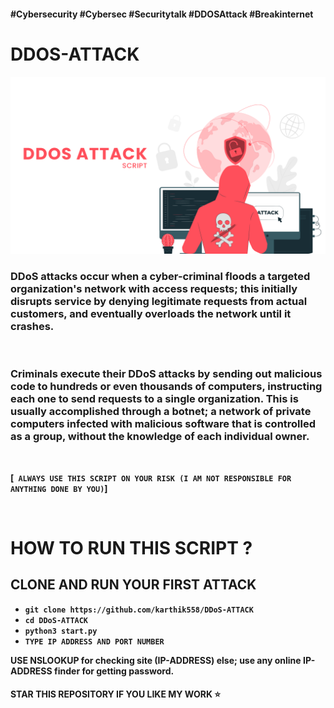 #### #Cybersecurity #Cybersec #Securitytalk #DDOSAttack #Breakinternet

# <b> DDOS-ATTACK

<center><img src="assets/ddos.png"/> </center>

### DDoS attacks occur when a cyber-criminal floods a targeted organization's network with access requests; this initially disrupts service by denying legitimate requests from actual customers, and eventually overloads the network until it crashes.

<br>

### Criminals execute their DDoS attacks by sending out malicious code to hundreds or even thousands of computers, instructing each one to send requests to a single organization. This is usually accomplished through a botnet; a network of private computers infected with malicious software that is controlled as a group, without the knowledge of each individual owner.
<br>

[` ALWAYS USE THIS SCRIPT ON YOUR RISK (I AM NOT RESPONSIBLE FOR ANYTHING DONE BY YOU)`]

<br>

# HOW TO RUN THIS SCRIPT ?

## CLONE AND RUN YOUR FIRST ATTACK

- `git clone https://github.com/karthik558/DDoS-ATTACK `
- `cd DDoS-ATTACK`
- `python3 start.py`
- `TYPE IP ADDRESS AND PORT NUMBER`
<p> USE NSLOOKUP for checking site (IP-ADDRESS) else; use any online IP-ADDRESS finder for getting password.

#### STAR THIS REPOSITORY IF YOU LIKE MY WORK ⭐